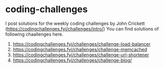 # coding-challenges

I post solutions for the weekly coding challenges by John Crickett (https://codingchallenges.fyi/challenges/intro/)
You can find solutions of following chaallenges here.

1. https://codingchallenges.fyi/challenges/challenge-load-balancer
2. https://codingchallenges.fyi/challenges/challenge-memcached
3. https://codingchallenges.fyi/challenges/challenge-url-shortener
4. https://codingchallenges.fyi/challenges/challenge-blog/
